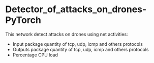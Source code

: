 # Detector_of_attacks_on_drones-PyTorch

This network detect attacks on drones using net activities:
- Input package quantity of tcp, udp, icmp and others protocols
- Outputs package quantity of tcp, udp, icmp and others protocols
- Percentage CPU load
